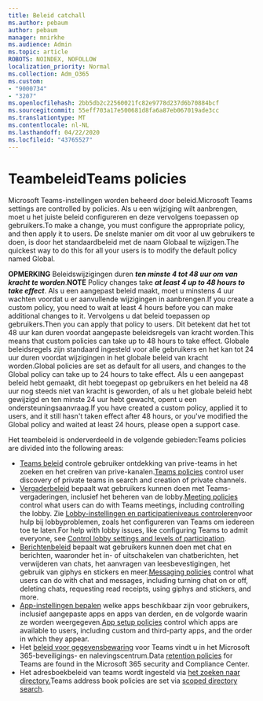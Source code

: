 ```yaml
---
title: Beleid catchall
ms.author: pebaum
author: pebaum
manager: mnirkhe
ms.audience: Admin
ms.topic: article
ROBOTS: NOINDEX, NOFOLLOW
localization_priority: Normal
ms.collection: Adm_O365
ms.custom:
- "9000734"
- "3207"
ms.openlocfilehash: 2bb5db2c22560021fc82e9778d237d6b70884bcf
ms.sourcegitcommit: 55eff703a17e500681d8fa6a87eb067019ade3cc
ms.translationtype: MT
ms.contentlocale: nl-NL
ms.lasthandoff: 04/22/2020
ms.locfileid: "43765527"
---
```

# <a name="teams-policies"></a><span data-ttu-id="9cd3f-102">Teambeleid</span><span class="sxs-lookup"><span data-stu-id="9cd3f-102">Teams policies</span></span>

<span data-ttu-id="9cd3f-103">Microsoft Teams-instellingen worden beheerd door beleid.</span><span class="sxs-lookup"><span data-stu-id="9cd3f-103">Microsoft Teams settings are controlled by policies.</span></span> <span data-ttu-id="9cd3f-104">Als u een wijziging wilt aanbrengen, moet u het juiste beleid configureren en deze vervolgens toepassen op gebruikers.</span><span class="sxs-lookup"><span data-stu-id="9cd3f-104">To make a change, you must configure the appropriate policy, and then apply it to users.</span></span> <span data-ttu-id="9cd3f-105">De snelste manier om dit voor al uw gebruikers te doen, is door het standaardbeleid met de naam Globaal te wijzigen.</span><span class="sxs-lookup"><span data-stu-id="9cd3f-105">The quickest way to do this for all your users is to modify the default policy named Global.</span></span> 

<span data-ttu-id="9cd3f-106">**OPMERKING** Beleidswijzigingen duren ***ten minste 4 tot 48 uur om van kracht te worden***.</span><span class="sxs-lookup"><span data-stu-id="9cd3f-106">**NOTE** Policy changes take ***at least 4 up to 48 hours to take effect***.</span></span> <span data-ttu-id="9cd3f-107">Als u een aangepast beleid maakt, moet u minstens 4 uur wachten voordat u er aanvullende wijzigingen in aanbrengen.</span><span class="sxs-lookup"><span data-stu-id="9cd3f-107">If you create a custom policy, you need to wait at least 4 hours before you can make additional changes to it.</span></span> <span data-ttu-id="9cd3f-108">Vervolgens u dat beleid toepassen op gebruikers.</span><span class="sxs-lookup"><span data-stu-id="9cd3f-108">Then you can apply that policy to users.</span></span> <span data-ttu-id="9cd3f-109">Dit betekent dat het tot 48 uur kan duren voordat aangepaste beleidsregels van kracht worden.</span><span class="sxs-lookup"><span data-stu-id="9cd3f-109">This means that custom policies can take up to 48 hours to take effect.</span></span> <span data-ttu-id="9cd3f-110">Globale beleidsregels zijn standaard ingesteld voor alle gebruikers en het kan tot 24 uur duren voordat wijzigingen in het globale beleid van kracht worden.</span><span class="sxs-lookup"><span data-stu-id="9cd3f-110">Global policies are set as default for all users, and changes to the Global policy can take up to 24 hours to take effect.</span></span> <span data-ttu-id="9cd3f-111">Als u een aangepast beleid hebt gemaakt, dit hebt toegepast op gebruikers en het beleid na 48 uur nog steeds niet van kracht is geworden, of als u het globale beleid hebt gewijzigd en ten minste 24 uur hebt gewacht, opent u een ondersteuningsaanvraag.</span><span class="sxs-lookup"><span data-stu-id="9cd3f-111">If you have created a custom policy, applied it to users, and it still hasn't taken effect after 48 hours, or you've modified the Global policy and waited at least 24 hours, please open a support case.</span></span>

<span data-ttu-id="9cd3f-112">Het teambeleid is onderverdeeld in de volgende gebieden:</span><span class="sxs-lookup"><span data-stu-id="9cd3f-112">Teams policies are divided into the following areas:</span></span>

- <span data-ttu-id="9cd3f-113">[Teams beleid](https://docs.microsoft.com/MicrosoftTeams/teams-policies) controle gebruiker ontdekking van prive-teams in het zoeken en het creëren van prive-kanalen.</span><span class="sxs-lookup"><span data-stu-id="9cd3f-113">[Teams policies](https://docs.microsoft.com/MicrosoftTeams/teams-policies) control user discovery of private teams in search and creation of private channels.</span></span>  
- <span data-ttu-id="9cd3f-114">[Vergaderbeleid](https://docs.microsoft.com/microsoftteams/meeting-policies-in-teams) bepaalt wat gebruikers kunnen doen met Teams-vergaderingen, inclusief het beheren van de lobby.</span><span class="sxs-lookup"><span data-stu-id="9cd3f-114">[Meeting policies](https://docs.microsoft.com/microsoftteams/meeting-policies-in-teams) control what users can do with Teams meetings, including controlling the lobby.</span></span> <span data-ttu-id="9cd3f-115">Zie [Lobby-instellingen en participatieniveaus controleren](https://docs.microsoft.com/alchemyinsights/bypass-lobby)voor hulp bij lobbyproblemen, zoals het configureren van Teams om iedereen toe te laten.</span><span class="sxs-lookup"><span data-stu-id="9cd3f-115">For help with lobby issues, like configuring Teams to admit everyone, see [Control lobby settings and levels of participation](https://docs.microsoft.com/alchemyinsights/bypass-lobby).</span></span>
- <span data-ttu-id="9cd3f-116">[Berichtenbeleid](https://docs.microsoft.com/microsoftteams/messaging-policies-in-teams) bepaalt wat gebruikers kunnen doen met chat en berichten, waaronder het in- of uitschakelen van chatberichten, het verwijderen van chats, het aanvragen van leesbevestigingen, het gebruik van giphys en stickers en meer.</span><span class="sxs-lookup"><span data-stu-id="9cd3f-116">[Messaging policies](https://docs.microsoft.com/microsoftteams/messaging-policies-in-teams) control what users can do with chat and messages, including turning chat on or off, deleting chats, requesting read receipts, using giphys and stickers, and more.</span></span>
- <span data-ttu-id="9cd3f-117">[App-instellingen bepalen](https://docs.microsoft.com/MicrosoftTeams/teams-app-setup-policies) welke apps beschikbaar zijn voor gebruikers, inclusief aangepaste apps en apps van derden, en de volgorde waarin ze worden weergegeven.</span><span class="sxs-lookup"><span data-stu-id="9cd3f-117">[App setup policies](https://docs.microsoft.com/MicrosoftTeams/teams-app-setup-policies) control which apps are available to users, including custom and third-party apps, and the order in which they appear.</span></span>  
- <span data-ttu-id="9cd3f-118">Het [beleid voor gegevensbewaring](https://docs.microsoft.com/microsoftteams/retention-policies) voor Teams vindt u in het Microsoft 365-beveiligings- en nalevingscentrum.</span><span class="sxs-lookup"><span data-stu-id="9cd3f-118">Data [retention policies](https://docs.microsoft.com/microsoftteams/retention-policies) for Teams are found in the Microsoft 365 security and Compliance Center.</span></span>
- <span data-ttu-id="9cd3f-119">Het adresboekbeleid van teams wordt ingesteld via [het zoeken naar directory.](https://docs.microsoft.com/MicrosoftTeams/teams-scoped-directory-search)</span><span class="sxs-lookup"><span data-stu-id="9cd3f-119">Teams address book policies are set via [scoped directory search](https://docs.microsoft.com/MicrosoftTeams/teams-scoped-directory-search).</span></span>